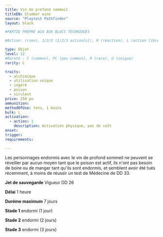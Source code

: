 ```yaml
---
title: Vin de profond sommeil
titleEN: Slumber wine
source: "Playtest Pathfinder"
layout: block

#PARTIE PROPRE AUX AUX BLOCS TECHNIQUES

#Action: (rien), 1/2/3 (1/2/3 action[s]), R (réaction), L (action libre)

type: Objet
level: 12
#Rareté : C (commun), PC (peu commun), R (rare), U (unique)
rarity: C

traits:
  - alchimique
  - utilisation unique
  - ingéré
  - poison
  - virulent
price: 250 po
ammunition:
methodOfUse: tenu, 1 mains
bulk: L
activation: 
  - action: 1
    description: Activation physique, pas de coût
onset: 
trigger:
requirements:

---
```

Les personnages endormis avec le vin de profond sommeil ne peuvent se réveiller par aucun moyen tant que le poison est actif, ils n'ont pas besoin de boire ou de manger tant qu'ils sont endormis, et semblent avoir été tués récemment, à moins de réussir un test de Médecine de DD 33.

**Jet de sauvegarde** Vigueur DD 26

**Délai** 1 heure

**Duréme maximum** 7 jours

**Stade 1** endormi (1 jour)

**Stade 2** endormi (2 jours)

**Stade 3** endormi (3 jours)